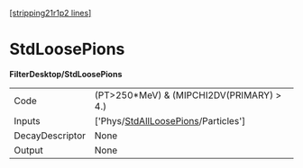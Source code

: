 [[stripping21r1p2 lines]](./stripping21r1p2-index)

# StdLoosePions

**FilterDesktop/StdLoosePions**

|                 |                                                                                             |
|-----------------|---------------------------------------------------------------------------------------------|
| Code            | (PT\>250\*MeV) & (MIPCHI2DV(PRIMARY) \> 4.)                                                 |
| Inputs          | ['Phys/[StdAllLoosePions](./stripping21r1p2-commonparticles-stdallloosepions)/Particles'] |
| DecayDescriptor | None                                                                                        |
| Output          | None                                                                                        |
